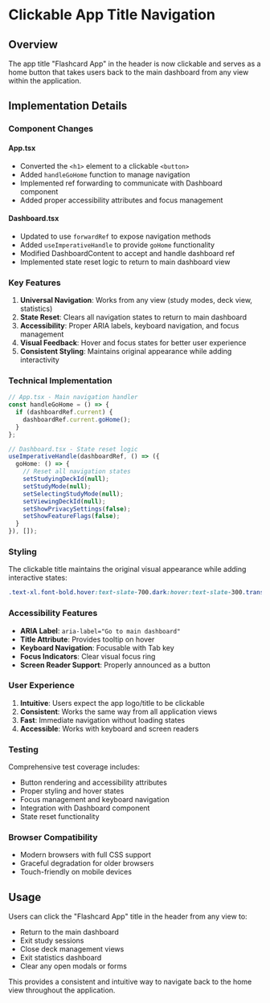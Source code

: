 # Clickable App Title Navigation

## Overview

The app title "Flashcard App" in the header is now clickable and serves as a home button that takes users back to the main dashboard from any view within the application.

## Implementation Details

### Component Changes

#### App.tsx
- Converted the `<h1>` element to a clickable `<button>`
- Added `handleGoHome` function to manage navigation
- Implemented ref forwarding to communicate with Dashboard component
- Added proper accessibility attributes and focus management

#### Dashboard.tsx
- Updated to use `forwardRef` to expose navigation methods
- Added `useImperativeHandle` to provide `goHome` functionality
- Modified DashboardContent to accept and handle dashboard ref
- Implemented state reset logic to return to main dashboard view

### Key Features

1. **Universal Navigation**: Works from any view (study modes, deck view, statistics)
2. **State Reset**: Clears all navigation states to return to main dashboard
3. **Accessibility**: Proper ARIA labels, keyboard navigation, and focus management
4. **Visual Feedback**: Hover and focus states for better user experience
5. **Consistent Styling**: Maintains original appearance while adding interactivity

### Technical Implementation

```typescript
// App.tsx - Main navigation handler
const handleGoHome = () => {
  if (dashboardRef.current) {
    dashboardRef.current.goHome();
  }
};

// Dashboard.tsx - State reset logic
useImperativeHandle(dashboardRef, () => ({
  goHome: () => {
    // Reset all navigation states
    setStudyingDeckId(null);
    setStudyMode(null);
    setSelectingStudyMode(null);
    setViewingDeckId(null);
    setShowPrivacySettings(false);
    setShowFeatureFlags(false);
  }
}), []);
```

### Styling

The clickable title maintains the original visual appearance while adding interactive states:

```css
.text-xl.font-bold.hover:text-slate-700.dark:hover:text-slate-300.transition-colors.cursor-pointer.focus:outline-none.focus:ring-2.focus:ring-slate-400.dark:focus:ring-slate-500.rounded-md.px-2.py-1
```

### Accessibility Features

- **ARIA Label**: `aria-label="Go to main dashboard"`
- **Title Attribute**: Provides tooltip on hover
- **Keyboard Navigation**: Focusable with Tab key
- **Focus Indicators**: Clear visual focus ring
- **Screen Reader Support**: Properly announced as a button

### User Experience

1. **Intuitive**: Users expect the app logo/title to be clickable
2. **Consistent**: Works the same way from all application views
3. **Fast**: Immediate navigation without loading states
4. **Accessible**: Works with keyboard and screen readers

### Testing

Comprehensive test coverage includes:
- Button rendering and accessibility attributes
- Proper styling and hover states
- Focus management and keyboard navigation
- Integration with Dashboard component
- State reset functionality

### Browser Compatibility

- Modern browsers with full CSS support
- Graceful degradation for older browsers
- Touch-friendly on mobile devices

## Usage

Users can click the "Flashcard App" title in the header from any view to:
- Return to the main dashboard
- Exit study sessions
- Close deck management views
- Exit statistics dashboard
- Clear any open modals or forms

This provides a consistent and intuitive way to navigate back to the home view throughout the application.
